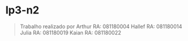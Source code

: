 # lp3-n2

>Trabalho realizado por
Arthur RA: 081180004
Hallef RA: 081180014
Julia  RA: 081180019
Kaian  RA: 081180022
